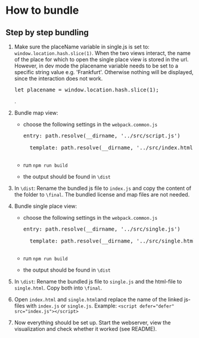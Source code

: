 # How to bundle

## Step by step bundling
1. Make sure the placeName variable in single.js is set to: `window.location.hash.slice(1)`. When the two views interact, the name of the place for which to open the single place view is stored in the url. However, in dev mode the placename variable needs to be set to a specific string value e.g. 'Frankfurt'. Otherwise nothing will be displayed, since the interaction does not work.

    <pre>let placename = window.location.hash.slice(1);</pre>. 

2. Bundle map view:
    * choose the following settings in the `webpack.common.js`

         <pre>entry: path.resolve(__dirname, '../src/script.js')

        template: path.resolve(__dirname, '../src/index.html')
        </pre>

    * run `npm run build`
    * the output should be found in `\dist`

3. In `\dist`: Rename the bundled js file to `index.js` and copy the content of the folder to `\final`. The bundled license and map files are not needed.

4. Bundle single place view:
    * choose the following settings in the `webpack.common.js`

         <pre>entry: path.resolve(__dirname, '../src/single.js')
        
        template: path.resolve(__dirname, '../src/single.html')
        </pre>

    * run `npm run build`
    * the output should be found in `\dist`
5. In `\dist`: Rename the bundled js file to `single.js` and the html-file to `single.html`. Copy both into `\final`.

6. Open `index.html` and `single.html`and replace the name of the linked js-files with `index.js` or `single.js`. Example: `<script defer="defer" src="index.js"></script>`

7. Now everything should be set up. Start the webserver, view the visualization and check whether it worked (see README).
